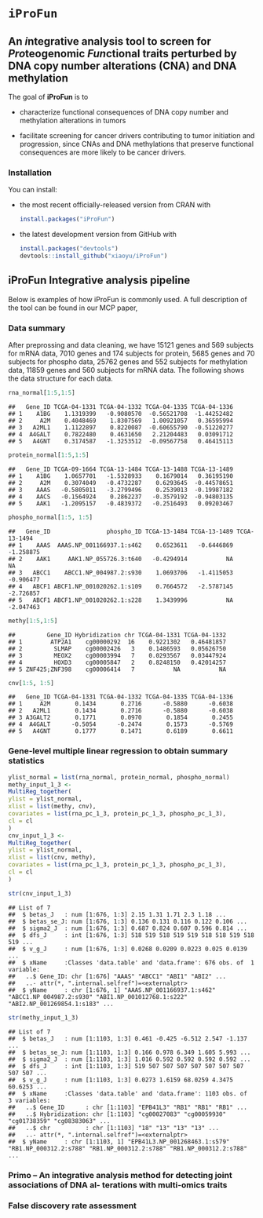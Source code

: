 
<!-- README.md is generated from README.Rmd. Please edit that file -->
`iProFun`
=========

An *i*ntegrative analysis tool to screen for *Pro*teogenomic *Fun*ctional traits perturbed by DNA copy number alterations (CNA) and DNA methylation
---------------------------------------------------------------------------------------------------------------------------------------------------

The goal of **iProFun** is to

-   characterize functional consequences of DNA copy number and methylation alterations in tumors

-   facilitate screening for cancer drivers contributing to tumor initiation and progression, since CNAs and DNA methylations that preserve functional consequences are more likely to be cancer drivers.

### Installation

You can install:

-   the most recent officially-released version from CRAN with

    ``` r
    install.packages("iProFun")
    ```

-   the latest development version from GitHub with

    ``` r
    install.packages("devtools")
    devtools::install_github("xiaoyu/iProFun")
    ```

iProFun Integrative analysis pipeline
-------------------------------------

Below is examples of how iProFun is commonly used. A full description of the tool can be found in our MCP paper,

### Data summary

After preprossing and data cleaning, we have 15121 genes and 569 subjects for mRNA data, 7010 genes and 174 subjects for protein, 5685 genes and 70 subjects for phospho data, 25762 genes and 552 subjects for methylation data, 11859 genes and 560 subjects for mRNA data. The following shows the data structure for each data.

``` r
rna_normal[1:5,1:5]
```

    ##   Gene_ID TCGA-04-1331 TCGA-04-1332 TCGA-04-1335 TCGA-04-1336
    ## 1    A1BG    1.1319399   -0.9080570  -0.56521708  -1.44252482
    ## 2     A2M    0.4048469    1.8307569   1.00921057   0.36595994
    ## 3   A2ML1    1.1122897    0.8220087  -0.60655790  -0.51220277
    ## 4  A4GALT    0.7822480    0.4631650   2.21204483   0.03091712
    ## 5   A4GNT    0.3174587   -1.3253512  -0.09567758   0.46415113

``` r
protein_normal[1:5,1:5]
```

    ##   Gene_ID TCGA-09-1664 TCGA-13-1484 TCGA-13-1488 TCGA-13-1489
    ## 1    A1BG    1.0657701   -1.5328933    0.1679014   0.36195190
    ## 2     A2M    0.3074049   -0.4732287    0.6293645  -0.44578651
    ## 3    AAAS   -0.5805011   -3.2799496    0.2539013  -0.19987182
    ## 4    AACS   -0.1564924    0.2862237   -0.3579192  -0.94803135
    ## 5    AAK1   -1.2095157   -0.4839372   -0.2516493   0.09203467

``` r
phospho_normal[1:5, 1:5]
```

    ##   Gene_ID                phospho_ID TCGA-13-1484 TCGA-13-1489 TCGA-13-1494
    ## 1    AAAS  AAAS.NP_001166937.1:s462    0.6523611   -0.6446869    -1.258875
    ## 2    AAK1     AAK1.NP_055726.3:t640   -0.4294914           NA           NA
    ## 3   ABCC1    ABCC1.NP_004987.2:s930    1.0693706   -1.4115053    -0.906477
    ## 4   ABCF1 ABCF1.NP_001020262.1:s109    0.7664572   -2.5787145    -2.726857
    ## 5   ABCF1 ABCF1.NP_001020262.1:s228    1.3439996           NA    -2.047463

``` r
methy[1:5,1:5]
```

    ##         Gene_ID Hybridization chr TCGA-04-1331 TCGA-04-1332
    ## 1        ATP2A1    cg00000292  16    0.9221302   0.46481857
    ## 2         SLMAP    cg00002426   3    0.1486593   0.05626750
    ## 3         MEOX2    cg00003994   7    0.0293567   0.03447924
    ## 4         HOXD3    cg00005847   2    0.8248150   0.42014257
    ## 5 ZNF425;ZNF398    cg00006414   7           NA           NA

``` r
cnv[1:5, 1:5]
```

    ##   Gene_ID TCGA-04-1331 TCGA-04-1332 TCGA-04-1335 TCGA-04-1336
    ## 1     A2M       0.1434       0.2716      -0.5880      -0.6038
    ## 2   A2ML1       0.1434       0.2716      -0.5880      -0.6038
    ## 3 A3GALT2       0.1771       0.0970       0.1854       0.2455
    ## 4  A4GALT      -0.5054      -0.2474       0.1573      -0.5769
    ## 5   A4GNT       0.1777       0.1471       0.6189       0.6611

### Gene-level multiple linear regression to obtain summary statistics

``` r
ylist_normal = list(rna_normal, protein_normal, phospho_normal)
methy_input_1_3 <-
MultiReg_together(
ylist = ylist_normal,
xlist = list(methy, cnv),
covariates = list(rna_pc_1_3, protein_pc_1_3, phospho_pc_1_3),
cl = cl
)
cnv_input_1_3 <-
MultiReg_together(
ylist = ylist_normal,
xlist = list(cnv, methy),
covariates = list(rna_pc_1_3, protein_pc_1_3, phospho_pc_1_3),
cl = cl
)
```

``` r
str(cnv_input_1_3)
```

    ## List of 7
    ##  $ betas_J   : num [1:676, 1:3] 2.15 1.31 1.71 2.3 1.18 ...
    ##  $ betas_se_J: num [1:676, 1:3] 0.136 0.131 0.116 0.122 0.106 ...
    ##  $ sigma2_J  : num [1:676, 1:3] 0.687 0.824 0.607 0.596 0.814 ...
    ##  $ dfs_J     : int [1:676, 1:3] 518 519 518 519 519 518 518 519 518 519 ...
    ##  $ v_g_J     : num [1:676, 1:3] 0.0268 0.0209 0.0223 0.025 0.0139 ...
    ##  $ xName     :Classes 'data.table' and 'data.frame': 676 obs. of  1 variable:
    ##   ..$ Gene_ID: chr [1:676] "AAAS" "ABCC1" "ABI1" "ABI2" ...
    ##   ..- attr(*, ".internal.selfref")=<externalptr> 
    ##  $ yName     : chr [1:676, 1] "AAAS.NP_001166937.1:s462" "ABCC1.NP_004987.2:s930" "ABI1.NP_001012768.1:s222" "ABI2.NP_001269854.1:s183" ...

``` r
str(methy_input_1_3)
```

    ## List of 7
    ##  $ betas_J   : num [1:1103, 1:3] 0.461 -0.425 -6.512 2.547 -1.137 ...
    ##  $ betas_se_J: num [1:1103, 1:3] 0.166 0.978 6.349 1.605 5.993 ...
    ##  $ sigma2_J  : num [1:1103, 1:3] 1.016 0.592 0.592 0.592 0.592 ...
    ##  $ dfs_J     : int [1:1103, 1:3] 519 507 507 507 507 507 507 507 507 507 ...
    ##  $ v_g_J     : num [1:1103, 1:3] 0.0273 1.6159 68.0259 4.3475 60.6253 ...
    ##  $ xName     :Classes 'data.table' and 'data.frame': 1103 obs. of  3 variables:
    ##   ..$ Gene_ID      : chr [1:1103] "EPB41L3" "RB1" "RB1" "RB1" ...
    ##   ..$ Hybridization: chr [1:1103] "cg00027083" "cg00059930" "cg01738359" "cg08383063" ...
    ##   ..$ chr          : chr [1:1103] "18" "13" "13" "13" ...
    ##   ..- attr(*, ".internal.selfref")=<externalptr> 
    ##  $ yName     : chr [1:1103, 1] "EPB41L3.NP_001268463.1:s579" "RB1.NP_000312.2:s788" "RB1.NP_000312.2:s788" "RB1.NP_000312.2:s788" ...

### Primo – An integrative analysis method for detecting joint associations of DNA al- terations with multi-omics traits

### False discovery rate assessment

